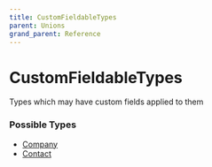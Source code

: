 ```yaml
---
title: CustomFieldableTypes
parent: Unions
grand_parent: Reference
---
```


# CustomFieldableTypes

Types which may have custom fields applied to them

<h3 id="fields">Possible Types</h3>

<ul>

  <li><a href="/docs/reference/object/company">Company</a></li>

  <li><a href="/docs/reference/object/contact">Contact</a></li>

</ul>

